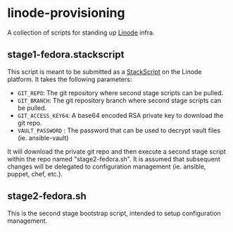 # linode-provisioning
A collection of scripts for standing up [Linode](https://www.linode.com/) infra.

## stage1-fedora.stackscript
This script is meant to be submitted as a [StackScript](https://www.linode.com/stackscripts) on the Linode platform. It takes the following parameters:
* `GIT_REPO`: The git repository where second stage scripts can be pulled.
* `GIT_BRANCH`: The git repository branch where second stage scripts can be pulled.
* `GIT_ACCESS_KEY64`: A base64 encoded RSA private key to download the git repo.
* `VAULT_PASSWORD` : The password that can be used to decrypt vault files (ie. ansible-vault)

It will download the private git repo and then execute a second stage script within the repo named "stage2-fedora.sh".  It is assumed that subsequent changes will be delegated to configuration management (ie. ansible, puppet, chef, etc.).

## stage2-fedora.sh
This is the second stage bootstrap script, intended to setup configuration management.
